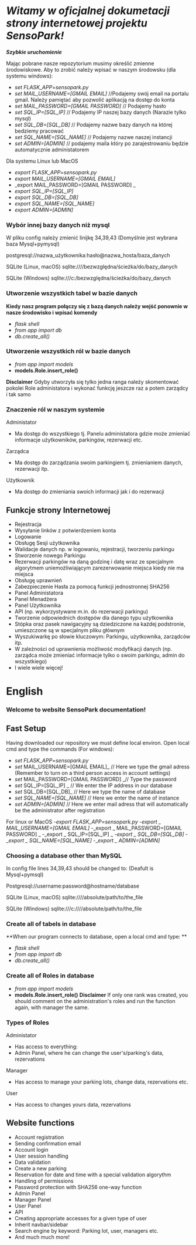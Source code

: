 # ***Witamy w oficjalnej dokumetacji strony internetowej projektu SensoPark!***

_**Szybkie uruchomienie**_

Mając pobrane nasze repozytorium musimy określić zmienne środowiskowe. Aby to zrobić należy wpisać w naszym środowsku (dla systemu windows):

- _set FLASK_APP=sensopark.py_
- _set MAIL_USERNAME=[GMAIL EMAIL]_ //Podajemy swój email na portalu gmail. Należy pamiętać aby pozwolić aplikacją na dostęp do konta
- _set MAIL_PASSWORD=[GMAIL PASSWORD]_ // Podajemy hasło
- _set SQL_IP=[SQL_IP]_ // Podajemy IP naszej bazy danych (Narazie tylko mysql)
- _set SQL_DB=[SQL_DB]_ // Podajemy nazwe bazy danych na której bedziemy pracować
- _set SQL_NAME=[SQL_NAME]_ // Podajemy nazwe naszej instancji
- _set ADMIN=[ADMIN]_ // podajemy maila który po zarajestrowaniu będzie automatycznie administatorem

Dla systemu Linux lub MacOS

- _export FLASK_APP=sensopark.py_
- _export MAIL_USERNAME=[GMAIL EMAIL]_ 
- _export  MAIL_PASSWORD=[GMAIL PASSWORD] _
- _export  SQL_IP=[SQL_IP]_
- _export  SQL_DB=[SQL_DB]_ 
- _export  SQL_NAME=[SQL_NAME]_ 
- _export  ADMIN=[ADMIN]_ 

### **Wybór innej bazy danych niż mysql**
W pliku config należy zmienić linijkę 34,39,43 (Domyślnie jest wybrana baza Mysql+pymysql)

postgresql://nazwa_użytkownika:hasło@nazwa_hosta/baza_danych

SQLite (Linux, macOS) sqlite:////bezwzględna/ścieżka/do/bazy_danych

SQLite (Windows) sqlite:///c:/bezwzględna/ścieżka/do/bazy_danych
### Utworzenie wszystkich tabel w bazie danych

**Kiedy nasz program połączy się z bazą danych należy wejść ponownie w nasze środowisko i wpisać komendy**
- _flask shell_
- _from app import db_
- _db.create_all()_
### Utworzenie wszystkich ról w bazie danych
- _from app import models_
- __models.Role.insert_role()__

**Disclaimer** Gdyby utworzyła się tylko jedna ranga należy skomentować pokolei Role administatora i wykonać funkcję jeszcze raz a potem zarządcy i tak samo
### Znaczenie ról w naszym systemie
Administator
- Ma dostęp do wszystkiego tj. Panelu administatora gdzie może zmieniać informacje użytkowników, parkingów, rezerwacji etc.

Zarządca
- Ma dostęp do zarządzania swoim parkingiem tj. zmienianiem danych, rezerwacji itp.

Użytkownik
- Ma dostęp do zmieniania swoich informacji jak i do rezerwacji
## Funkcje strony Internetowej
- Rejestracja
-  Wysyłanie linków z potwierdzeniem konta
-  Logowanie
-  Obsługę Sesji użytkownika
-  Walidacje danych np. w logowaniu, rejestracji, tworzeniu parkingu
-  Stworzenie nowego Parkingu
-  Rezerwacji parkingów na daną godzinę i datę wraz ze specjalnym 
algorytmem uniemożliwiającym zarezerwowanie miejsca kiedy nie ma 
miejsca
- Obsługę uprawnień
- Zabezpieczenie Hasła za pomocą funkcji jednostronnej SHA256
- Panel Administatora
- Panel Menadżera
- Panel Użytkownika
- API (np. wykorzystywane m.in. do rezerwacji parkingu)
- Tworzenie odpowiednich dostępów dla danego typu użytkownika
- Stópka oraz pasek nawigacyjny są dziedziczone na każdej podstronie, 
umieszczone są w specjalnym pliku głównym
- Wyszukiwarkę po słowie kluczowym: Parkingu, użytkownika, zarządców 
itp.
- W zależności od uprawnienia możliwość modyfikacji danych (np. 
zarządca może zmieniać informacje tylko o swoim parkingu, admin do 
wszystkiego)
- I wiele wiele więcej!

# English

### Welcome to website SensoPark documentation!

## Fast Setup
Having downloaded our repository we must define local environ. Open local cmd and type the commands (For windows):
- _set FLASK_APP=sensopark.py_ 
- _set_ MAIL_USERNAME=[GMAIL EMAIL]_ // Here we type the gmail adress (Remember to turn on a third person access in account settings) 
- _set_ MAIL_PASSWORD=[GMAIL PASSWORD] _// Type the password
- _set_ SQL_IP=[SQL_IP] _ // We enter the IP address in our database
- _set_ SQL_DB=[SQL_DB]_ // Here we type the name of database
- __set_ SQL_NAME=[SQL_NAME]_ // Here we enter the name of instance
- __set_ ADMIN=[ADMIN]_ // Here we enter mail adress that will automatically be the administrator after registration

For linux or MacOS
-_export FLASK_APP=sensopark.py_
-_export _ MAIL_USERNAME=[GMAIL EMAIL]_ 
-_export _ MAIL_PASSWORD=[GMAIL PASSWORD] _
-_export _ SQL_IP=[SQL_IP] _
-_export _ SQL_DB=[SQL_DB]_ 
-__export _ SQL_NAME=[SQL_NAME]_ 
-__export _ ADMIN=[ADMIN]_ 

### **Choosing a database other than MySQL**
In config file lines 34,39,43 should be changed to: (Deafult is Mysql+pymsql)

Postgresql://username:password@hostname/database

SQLite (Linux, macOS) sqlite:////absolute/path/to/the_file

SQLite (Windows) sqlite:///c:////absolute/path/to/the_file

### Create all of tabels in database
**When our program connects to database, open a local cmd and type: **
- _flask shell_
- _from app import db_
- _db.create_all()_

### Create all of Roles in database
- _from app import models_
- __models.Role.insert_role()__
**Disclaimer** If only one rank was created, you should comment on the administration's roles and run the function again, with manager the same.

### Types of Roles
Administator
- Has access to everything: 
- Admin Panel, where he can change the user's/parking's data, rezervations

Manager
- Has access to manage your parking lots, change data, rezervations etc.

User
- Has access to changes yours data, rezervations 
## Website functions
- Account registration
- Sending confirmation email
- Account login
- User session handling
- Data validation 
- Create a new parking
- Reservation for date and time with a special validation algorythm
- Handling of permissions
- Password protection with SHA256 one-way function
- Admin Panel
- Manager Panel
- User Panel
- API 
- Creating appropriate accesses for a given type of user
- Inherit navbar/sidebar
- Search engine by keyword: Parking lot, user, managers etc.
- And much much more!
